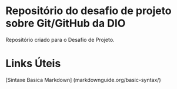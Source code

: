 # Repositório do desafio de projeto sobre Git/GitHub da DIO
Repositório criado para o Desafio de Projeto.

# Links Úteis
[Sintaxe Basica Markdown] (markdownguide.org/basic-syntax/)
